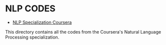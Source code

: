 # NLP CODES

* [NLP Specialization Coursera](https://github.com/ravi0531rp/NLP-Codes/tree/master/NLP-Specialization)

This directory contains all the codes from the Coursera's Natural Language Processing 
specialization.

	